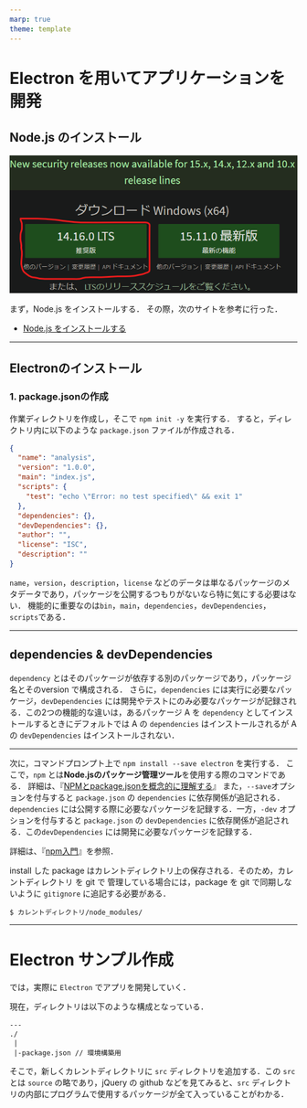 ```yaml
---
marp: true
theme: template
---
```


# Electron を用いてアプリケーションを開発

## Node.js のインストール
![bg right 70%](https://raw.githubusercontent.com/rurusasu/Diary/master/%E7%94%BB%E5%83%8F/2021_0305/Nodejs.png)

まず，Node.js をインストールする．
その際，次のサイトを参考に行った．

- [Node.js をインストールする](https://qiita.com/sefoo0104/items/0653c935ea4a4db9dc2b)

---

## Electronのインストール
### 1. package.jsonの作成

作業ディレクトリを作成し，そこで `npm init -y` を実行する．
すると，ディレクトリ内に以下のような `package.json` ファイルが作成される．

```package.json
{
  "name": "analysis",
  "version": "1.0.0",
  "main": "index.js",
  "scripts": {
    "test": "echo \"Error: no test specified\" && exit 1"
  },
  "dependencies": {},
  "devDependencies": {},
  "author": "",
  "license": "ISC",
  "description": ""
}
```
`name`，`version`，`description`，`license` などのデータは単なるパッケージのメタデータであり，パッケージを公開するつもりがないなら特に気にする必要はない．
機能的に重要なのは`bin`，`main`，`dependencies`，`devDependencies`，`scripts`である．

---
## dependencies & devDependencies

`dependency` とはそのパッケージが依存する別のパッケージであり，パッケージ名とそのversion で構成される．
さらに，`dependencies` には実行に必要なパッケージ，`devDependencies` には開発やテストにのみ必要なパッケージが記録される．この2つの機能的な違いは，あるパッケージ A を `dependency` としてインストールするときにデフォルトでは A の `dependencies` はインストールされるが A の `devDependencies` はインストールされない．

---

次に，コマンドプロンプト上で `npm install --save electron` を実行する．
ここで，`npm` とは**Node.jsのパッケージ管理ツール**を使用する際のコマンドである．
詳細は、『[NPMとpackage.jsonを概念的に理解する](https://qiita.com/righteous/items/e5448cb2e7e11ab7d477)』
また，`--save`オプションを付与すると `package.json` の `dependencies` に依存関係が追記される．`dependencies` には公開する際に必要なパッケージを記録する．一方，`-dev` オプションを付与すると `package.json` の `devDependencies` に依存関係が追記される．この`devDependencies` には開発に必要なパッケージを記録する．

詳細は、『[npm入門](https://qiita.com/maitake9116/items/7825d90c09f3e2f87dea)』を参照．

install した package はカレントディレクトリ上の保存される．そのため，カレントディレクトリ を git で 管理している場合には，package を git で同期しないように `gitignore` に追記する必要がある．

```gitignore
$ カレントディレクトリ/node_modules/
```

---

# Electron サンプル作成

では，実際に `Electron` でアプリを開発していく．

現在，ディレクトリは以下のような構成となっている．
```
---
./
 |
 |-package.json // 環境構築用
```

そこで，新しくカレントディレクトリに `src` ディレクトリを追加する．この `src` とは `source` の略であり，jQuery の github などを見てみると、`src` ディレクトリの内部にプログラムで使用するパッケージが全て入っていることがわかる．